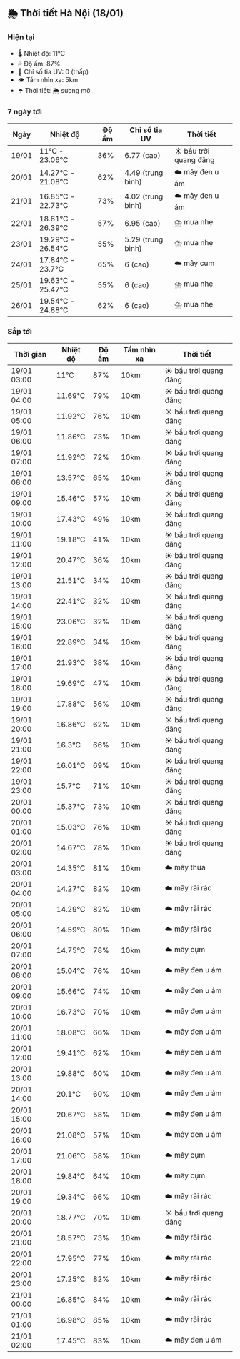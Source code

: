 ## 🌦️ Thời tiết Hà Nội (18/01)

### Hiện tại

- 🌡️ Nhiệt độ: 11℃
- 💦 Độ ẩm: 87%
- 🌟 Chỉ số tia UV: 0 (thấp)
- 👁️ Tầm nhìn xa: 5km
- ☂️ Thời tiết: 🌦️ sương mờ

### 7 ngày tới

| Ngày | Nhiệt độ | Độ ẩm | Chỉ số tia UV | Thời tiết |
| --- | --- | --- | --- | --- |
| 19/01 | 11℃ - 23.06℃ | 36% | 6.77 (cao) | ☀️ bầu trời quang đãng |
| 20/01 | 14.27℃ - 21.08℃ | 62% | 4.49 (trung bình) | ☁️ mây đen u ám |
| 21/01 | 16.85℃ - 22.73℃ | 73% | 4.02 (trung bình) | ☁️ mây đen u ám |
| 22/01 | 18.61℃ - 26.39℃ | 57% | 6.95 (cao) | ⛈️ mưa nhẹ |
| 23/01 | 19.29℃ - 26.54℃ | 55% | 5.29 (trung bình) | ⛈️ mưa nhẹ |
| 24/01 | 17.84℃ - 23.7℃ | 65% | 6 (cao) | ☁️ mây cụm |
| 25/01 | 19.63℃ - 25.47℃ | 55% | 6 (cao) | ⛈️ mưa nhẹ |
| 26/01 | 19.54℃ - 24.88℃ | 62% | 6 (cao) | ⛈️ mưa nhẹ |

### Sắp tới

| Thời gian | Nhiệt độ | Độ ẩm | Tầm nhìn xa | Thời tiết |
| --- | --- | --- | --- | --- |
| 19/01 03:00 | 11℃ | 87% | 10km | ☀️ bầu trời quang đãng |
| 19/01 04:00 | 11.69℃ | 79% | 10km | ☀️ bầu trời quang đãng |
| 19/01 05:00 | 11.92℃ | 76% | 10km | ☀️ bầu trời quang đãng |
| 19/01 06:00 | 11.86℃ | 73% | 10km | ☀️ bầu trời quang đãng |
| 19/01 07:00 | 11.92℃ | 72% | 10km | ☀️ bầu trời quang đãng |
| 19/01 08:00 | 13.57℃ | 65% | 10km | ☀️ bầu trời quang đãng |
| 19/01 09:00 | 15.46℃ | 57% | 10km | ☀️ bầu trời quang đãng |
| 19/01 10:00 | 17.43℃ | 49% | 10km | ☀️ bầu trời quang đãng |
| 19/01 11:00 | 19.18℃ | 41% | 10km | ☀️ bầu trời quang đãng |
| 19/01 12:00 | 20.47℃ | 36% | 10km | ☀️ bầu trời quang đãng |
| 19/01 13:00 | 21.51℃ | 34% | 10km | ☀️ bầu trời quang đãng |
| 19/01 14:00 | 22.41℃ | 32% | 10km | ☀️ bầu trời quang đãng |
| 19/01 15:00 | 23.06℃ | 32% | 10km | ☀️ bầu trời quang đãng |
| 19/01 16:00 | 22.89℃ | 34% | 10km | ☀️ bầu trời quang đãng |
| 19/01 17:00 | 21.93℃ | 38% | 10km | ☀️ bầu trời quang đãng |
| 19/01 18:00 | 19.69℃ | 47% | 10km | ☀️ bầu trời quang đãng |
| 19/01 19:00 | 17.88℃ | 56% | 10km | ☀️ bầu trời quang đãng |
| 19/01 20:00 | 16.86℃ | 62% | 10km | ☀️ bầu trời quang đãng |
| 19/01 21:00 | 16.3℃ | 66% | 10km | ☀️ bầu trời quang đãng |
| 19/01 22:00 | 16.01℃ | 69% | 10km | ☀️ bầu trời quang đãng |
| 19/01 23:00 | 15.7℃ | 71% | 10km | ☀️ bầu trời quang đãng |
| 20/01 00:00 | 15.37℃ | 73% | 10km | ☀️ bầu trời quang đãng |
| 20/01 01:00 | 15.03℃ | 76% | 10km | ☀️ bầu trời quang đãng |
| 20/01 02:00 | 14.67℃ | 78% | 10km | ☀️ bầu trời quang đãng |
| 20/01 03:00 | 14.35℃ | 81% | 10km | ☁️ mây thưa |
| 20/01 04:00 | 14.27℃ | 82% | 10km | ☁️ mây rải rác |
| 20/01 05:00 | 14.29℃ | 82% | 10km | ☁️ mây rải rác |
| 20/01 06:00 | 14.59℃ | 80% | 10km | ☁️ mây rải rác |
| 20/01 07:00 | 14.75℃ | 78% | 10km | ☁️ mây cụm |
| 20/01 08:00 | 15.04℃ | 76% | 10km | ☁️ mây đen u ám |
| 20/01 09:00 | 15.66℃ | 74% | 10km | ☁️ mây đen u ám |
| 20/01 10:00 | 16.73℃ | 70% | 10km | ☁️ mây đen u ám |
| 20/01 11:00 | 18.08℃ | 66% | 10km | ☁️ mây đen u ám |
| 20/01 12:00 | 19.41℃ | 62% | 10km | ☁️ mây đen u ám |
| 20/01 13:00 | 19.88℃ | 60% | 10km | ☁️ mây đen u ám |
| 20/01 14:00 | 20.1℃ | 60% | 10km | ☁️ mây đen u ám |
| 20/01 15:00 | 20.67℃ | 58% | 10km | ☁️ mây đen u ám |
| 20/01 16:00 | 21.08℃ | 57% | 10km | ☁️ mây đen u ám |
| 20/01 17:00 | 21.06℃ | 58% | 10km | ☁️ mây cụm |
| 20/01 18:00 | 19.84℃ | 64% | 10km | ☁️ mây cụm |
| 20/01 19:00 | 19.34℃ | 66% | 10km | ☁️ mây rải rác |
| 20/01 20:00 | 18.77℃ | 70% | 10km | ☀️ bầu trời quang đãng |
| 20/01 21:00 | 18.57℃ | 73% | 10km | ☁️ mây rải rác |
| 20/01 22:00 | 17.95℃ | 77% | 10km | ☁️ mây rải rác |
| 20/01 23:00 | 17.25℃ | 82% | 10km | ☁️ mây rải rác |
| 21/01 00:00 | 16.85℃ | 84% | 10km | ☁️ mây rải rác |
| 21/01 01:00 | 16.98℃ | 85% | 10km | ☁️ mây rải rác |
| 21/01 02:00 | 17.45℃ | 83% | 10km | ☁️ mây đen u ám |

